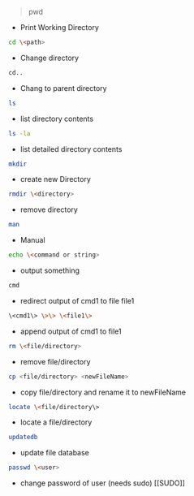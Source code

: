 > pwd
- Print Working Directory
  
```bash
cd \<path>
```
- Change directory

```bash
cd.. 
```
- Chang to parent directory

```bash
ls
```
- list directory contents

```bash
ls -la
```
- list detailed directory contents

```bash
mkdir
```
- create new Directory

```bash
rmdir \<directory>
```
- remove directory

```bash
man
```
- Manual

```bash
echo \<command or string>
```
- output something

```bash
cmd
```
- redirect output of cmd1 to file file1

```bash
\<cmd1\> \>\> \<file1\>
```
- append output of cmd1 to file1

```bash
rm \<file/directory>
```
- remove file/directory

```bash
cp <file/directory> <newFileName>
```
- copy file/directory and rename it to newFileName

```bash
locate \<file/directory\>
```
- locate a file/directory

```bash
updatedb
```
- update file database

```bash
passwd \<user>
```
- change password of user (needs sudo) [[SUDO]]